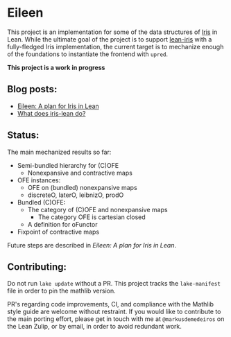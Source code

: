 # Eileen

This project is an implementation for some of the data structures of [Iris](https://iris-project.org) in Lean.
While the ultimate goal of the project is to support [lean-iris](https://github.com/leanprover-community/iris-lean) with a fully-fledged Iris implementation, the current target is to mechanize enough of the foundations to instantiate the frontend with ``upred``. 

**This project is a work in progress**

## Blog posts:
- [Eileen: A plan for Iris in Lean](https://www.markusde.ca/pages/eileen.html)
- [What does iris-lean do?](https://www.markusde.ca/pages/iris_lean.html)

## Status:
The main mechanized results so far:
- Semi-bundled hierarchy for (C)OFE
	- Nonexpansive and contractive maps
- OFE instances:
	- OFE on (bundled) nonexpansive maps
	- discreteO, laterO, leibnizO, prodO
- Bundled (C)OFE:
	- The category of (C)OFE and nonexpansive maps
        - The category OFE is cartesian closed
	- A definition for oFunctor
- Fixpoint of contractive maps

Future steps are described in _Eileen: A plan for Iris in Lean_. 

## Contributing:

Do not run ``lake update`` without a PR. 
This project tracks the ``lake-manifest`` file in order to pin the mathlib version.

PR's regarding code improvements, CI, and compliance with the Mathlib style guide are welcome without restraint. 
If you would like to contribute to the main porting effort, please get in touch with me at ``@markusdemedeiros`` on the Lean Zulip, or by email, in order to avoid redundant work. 
